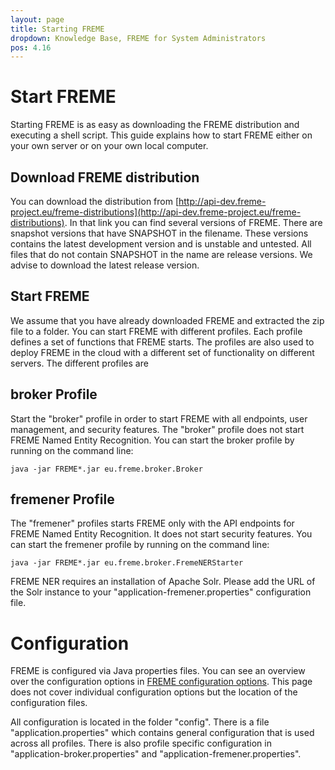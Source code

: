 ```yaml
---
layout: page
title: Starting FREME
dropdown: Knowledge Base, FREME for System Administrators
pos: 4.16
---
```



# Start FREME

Starting FREME is as easy as downloading the FREME distribution and executing a shell script. This guide explains how to start FREME either on your own server or on your own local computer.

## Download FREME distribution

You can download the distribution from [http://api-dev.freme-project.eu/freme-distributions](http://api-dev.freme-project.eu/freme-distributions). In that link you can find several versions of FREME. There are snapshot versions that have SNAPSHOT in the filename. These versions contains the latest development version and is unstable and untested. All files that do not contain SNAPSHOT in the name are release versions. We advise to download the latest release version.

## Start FREME

We assume that you have already downloaded FREME and extracted the zip file to a folder. You can start FREME with different profiles. Each profile defines a set of functions that FREME starts. The profiles are also used to deploy FREME in the cloud with a different set of functionality on different servers. The different profiles are

## broker Profile

Start the "broker" profile in order to start FREME with all endpoints, user management, and security features. The "broker" profile does not start FREME Named Entity Recognition. You can start the broker profile by running on the command line:

``` 
java -jar FREME*.jar eu.freme.broker.Broker
``` 

## fremener Profile

The "fremener" profiles starts FREME only with the API endpoints for FREME Named Entity Recognition. It does not start security features.  You can start the fremener profile by running on the command line: 

``` 
java -jar FREME*.jar eu.freme.broker.FremeNERStarter
```

FREME NER requires an installation of Apache Solr. Please add the URL of the Solr instance to your "application-fremener.properties" configuration file.

# Configuration

FREME is configured via Java properties files. You can see an overview over the configuration options in [FREME configuration options](configuration-options.html). This page does not cover individual configuration options but the location of the configuration files.

All configuration is located in the folder "config". There is a file "application.properties" which contains general configuration that is used across all profiles. There is also profile specific configuration in "application-broker.properties" and "application-fremener.properties".
